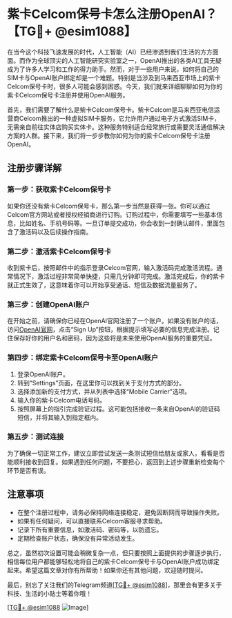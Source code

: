 # 紫卡Celcom保号卡怎么注册OpenAI？【TG💪+ @esim1088】

在当今这个科技飞速发展的时代，人工智能（AI）已经渗透到我们生活的方方面面。而作为全球顶尖的人工智能研究实验室之一，OpenAI推出的各类AI工具无疑成为了许多人学习和工作的得力助手。然而，对于一些用户来说，如何将自己的SIM卡与OpenAI账户绑定却是一个难题。特别是当涉及到马来西亚市场上的紫卡Celcom保号卡时，很多人可能会感到困惑。今天，我们就来详细聊聊如何为你的紫卡Celcom保号卡注册并使用OpenAI服务。

首先，我们需要了解什么是紫卡Celcom保号卡。紫卡Celcom是马来西亚电信运营商Celcom推出的一种虚拟SIM卡服务，它允许用户通过电子方式激活SIM卡，无需亲自前往实体店购买实体卡。这种服务特别适合经常旅行或需要灵活通信解决方案的人群。接下来，我们将一步步教你如何为你的紫卡Celcom保号卡注册OpenAI。

## 注册步骤详解

### 第一步：获取紫卡Celcom保号卡

如果你还没有紫卡Celcom保号卡，那么第一步当然是获得一张。你可以通过Celcom官方网站或者授权经销商进行订购。订购过程中，你需要填写一些基本信息，比如姓名、手机号码等。一旦订单提交成功，你会收到一封确认邮件，里面包含了激活码以及后续操作指南。

### 第二步：激活紫卡Celcom保号卡

收到紫卡后，按照邮件中的指示登录Celcom官网，输入激活码完成激活流程。通常情况下，激活过程非常简单快捷，只需几分钟即可完成。激活完成后，你的紫卡就正式生效了，这意味着你可以开始享受通话、短信及数据流量服务了。

### 第三步：创建OpenAI账户

在开始之前，请确保你已经在OpenAI官网注册了一个账户。如果没有账户的话，访问[OpenAI官网](https://openai.com/)，点击“Sign Up”按钮，根据提示填写必要的信息完成注册。记住保存好你的用户名和密码，因为这些将是未来使用OpenAI服务的重要凭证。

### 第四步：绑定紫卡Celcom保号卡至OpenAI账户

1. 登录OpenAI账户。
2. 转到“Settings”页面，在这里你可以找到关于支付方式的部分。
3. 选择添加新的支付方式，并从列表中选择“Mobile Carrier”选项。
4. 输入你的紫卡Celcom电话号码。
5. 按照屏幕上的指引完成验证过程。这可能包括接收一条来自OpenAI的验证码短信，并将其输入到指定框内。

### 第五步：测试连接

为了确保一切正常工作，建议立即尝试发送一条测试短信给朋友或家人，看看是否能顺利接收到回复。如果遇到任何问题，不要担心，返回到上述步骤重新检查每个环节是否有误。

## 注意事项

- 在整个注册过程中，请务必保持网络连接稳定，避免因断网而导致操作失败。
- 如果有任何疑问，可以直接联系Celcom客服寻求帮助。
- 记录下所有重要信息，如激活码、密码等，以防遗忘。
- 定期检查账户状态，确保没有异常活动发生。

总之，虽然初次设置可能会稍微复杂一点，但只要按照上面提供的步骤逐步执行，相信每位用户都能够轻松地将自己的紫卡Celcom保号卡与OpenAI账户成功绑定起来。希望这篇文章对你有所帮助！如果你还有其他问题，欢迎随时提问。

最后，别忘了关注我们的Telegram频道[[TG💪+ @esim1088](https://t.me/s/esim1088)]，那里会有更多关于科技、生活的小贴士等着你哦！

[[TG💪+ @esim1088](https://t.me/s/esim1088) ![Image](https://i.postimg.cc/4NQfJmqS/Snipaste-2025-05-13-00-14-12.png)]